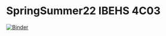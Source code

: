 # SpringSummer22 IBEHS 4C03

[![Binder](https://mybinder.org/badge_logo.svg)](https://mybinder.org/v2/gh/cbassim/SpringSummer22-IBEHS-4C03/HEAD)

